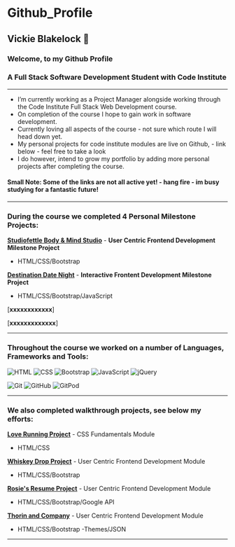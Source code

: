 # Github_Profile


## Vickie Blakelock 👋

### Welcome, to my Github Profile
### A Full Stack Software Development Student with Code Institute 

---

- I’m currently working as a Project Manager alongside working through the Code Institute Full Stack Web Development course.
- On completion of the course I hope to gain work in software development.
- Currently loving all aspects of the course - not sure which route I will head down yet.
- My personal projects for code institute modules are live on Github, - link below  - feel free to take a look 
- I do however, intend to grow my portfolio by adding more personal projects after completing the course.

#### **Small Note: Some of the links are not all active yet! - hang fire - im busy studying for a fantastic future!** 

---

### During the course we completed 4 Personal Milestone Projects:


[**Studiofettle Body & Mind Studio**](https://vmblakelock.github.io/studiofettle-mind-body-studio/) - **User Centric Frontend Development Milestone Project** 
- HTML/CSS/Bootstrap

[**Destination Date Night**](https://vmblakelock.github.io/destination-date-night/) - **Interactive Frontent Development Milestone Project**
- HTML/CSS/Bootstrap/JavaScript

[**xxxxxxxxxxxx**]

[**xxxxxxxxxxxxx**]

---

### Throughout the course we worked on a number of Languages, Frameworks and Tools:

![HTML](https://github.com/xxx/html.png)
![CSS](https://github.com/xx/css.png)
![Bootstrap](https://github.com/xx/bootstrap.png)
![JavaScript](https://github.com/xx/javascript.png)
![jQuery](https://github.com/xx/jquery.png)

![Git](https://github.com/xxx/git.png)
![GitHub](https://github.com/xxx/github.png)
![GitPod](https://github.com/xxx/gitpod.png)

---

### We also completed walkthrough projects, see below my efforts:


[**Love Running Project**](https://github.com/xxxxxxxx/love-running) - CSS Fundamentals Module 
- HTML/CSS
  
[**Whiskey Drop Project**](https://github.com/xxxxxxxx/whiskey-drop) - User Centric Frontend Development Module 
- HTML/CSS/Bootstrap
  
[**Rosie's Resume Project**](https://github.com/xxxxxxx/rosies-resume-project) - User Centric Frontend Development Module 
- HTML/CSS/Bootstrap/Google API

[**Thorin and Company**](https://github.com/xxxxxxx/thorin-and-company) - User Centric Frontend Development Module 
- HTML/CSS/Bootstrap -Themes/JSON


---